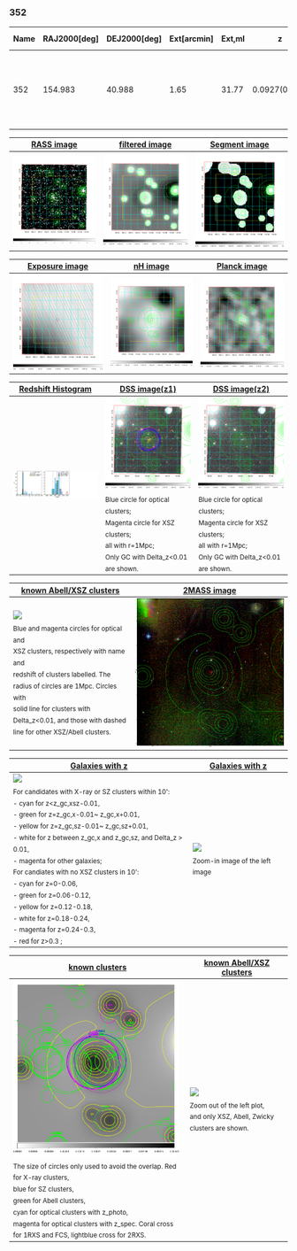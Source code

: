 <div STYLE="page-break-after: always;"></div>

### 352

|Name|RAJ2000[deg]|DEJ2000[deg] |Ext[arcmin]| Ext,ml | z | z_src| C|GC(XSZ,Delta_z<0.01)| GC(OPT,Delta_z<0.01)|GC| R_sig[arcmin] | R500[arcmin] | R500[Mpc]| CRsig[c/s] | CR500[c/s] |L500[1E44 erg/s]|F500[1E-12 erg/s/cm^2]| M500[1E14 Msun]|Tx[keV]|Cnt_sig|Beta|Rc[arcmin]|Comment|Alias|
|---|---|---|---|---|---|------|---|--------|---------|----------|---|---|---|---|---|---|---|---|---|---|---|---|---|---|
|352| 154.983| 40.988| 1.65| 31.77| 0.0927(0.005)| z1, z_xsz| B| F20, L03, MCXC, PSZ2, SPI, Tar| A, N, RM, W| A, C, F20, L03, MCXC, N, PSZ2, SPI, Tar, W| 14.650| 7.571| 0.783| 0.135(0.030)| 0.125(0.028)| 0.546(0.065)| 2.531(0.300)| 1.49(0.09)| 2.82(0.11)| 77.1| 0.919(-0.098+0.058)| 3.424(-0.519+0.412)| -| k148|

|[RASS image](../image/352/352_img.pdf)|[filtered image](../image/352/352_fil.pdf)|[Segment image](../image/352/352_seg.pdf)|
|-------------------|--------------------|-------------------|
| <img src="../image/352/352_img.png" width="300">  | <img src="../image/352/352_fil.png" width="300">   | <img src="../image/352/352_seg.png" width="300">  |

|[Exposure image](../image/352/352_mex.pdf)| [nH image](../image/352/352_nh.pdf)| [Planck image](../image/352/352_p.pdf)|
|-------------------|--------------------|-------------------|
|<img src="../image/352/352_mex.png" width="300">   | <img src="../image/352/352_nh.png" width="300">    | <img src="../image/352/352_p.png" width="300"> |

|[Redshift Histogram](../image/352/352_zg.pdf) | [DSS image(z1)](../image/352/352_dss_z1.pdf)      |  [DSS image(z2)](../image/352/352_dss_z2.pdf)    |
|-------------------|--------------------|-------------------|
|<img src="../image/352/352_zg.png" width="300"> |<img src="../image/352/352_dss_z1.png" width="300"> <sub><br>Blue circle for optical clusters; <br>Magenta circle for XSZ clusters; <br>all with r=1Mpc; <br>Only GC with Delta_z<0.01 are shown. </sub>| <img src="../image/352/352_dss_z2.png" width="300"><sub><br>Blue circle for optical clusters; <br>Magenta circle for XSZ clusters; <br>all with r=1Mpc; <br>Only GC with Delta_z<0.01 are shown. </sub> |

|[known Abell/XSZ clusters](../image/352/352_m.pdf) | [2MASS image](../image/352/352_2mass.pdf)      |
|-------------------|-------------------|
|<img src=../image/352/352_m.png width="300"> <br><sub>Blue and magenta circles for optical and <br>XSZ clusters, respectively with name and <br>redshift of clusters labelled. The <br>radius of circles are 1Mpc. Circles with <br>solid line for clusters with <br>Delta_z<0.01, and those with dashed <br>line for other XSZ/Abell clusters.        </sub>|<img src="../image/352/352_2mass.png" width="300">  |

|[Galaxies with z](../image/352/352_opt_ned.pdf) |[Galaxies with z](../image/352/352_opt_ned_zoom.pdf) |
|-------------------|-------------------|
| <img src=../image/352/352_opt_ned.png width="300"> <br><sub> For candidates with X-ray or SZ clusters within 10': <br> - cyan for z<z_gc,xsz-0.01, <br> - green for z=z_gc,x-0.01~ z_gc,x+0.01, <br> - yellow for z=z_gc,sz-0.01~ z_gc,sz+0.01, <br> - white for z between z_gc,x and z_gc,sz, and Delta_z > 0.01, <br> - magenta for other galaxies; <br>For candiates with no XSZ clusters in 10': <br> - cyan for z=0-0.06, <br> - green for z=0.06-0.12, <br> - yellow for z=0.12-0.18, <br> - white for z=0.18-0.24, <br> - magenta for z=0.24-0.3, <br> - red for z>0.3 ;  </sub>|<img src=../image/352/352_opt_ned_zoom.png width="300">  <br><sub> Zoom-in image of the left image</sub>|

|[known clusters](../image/352/352_gc.pdf) |[known Abell/XSZ clusters](../image/352/352_gc_large.pdf) |
|-------------------|-------------------|
| <img src=../image/352/352_gc.png width="300"> <br><sub> The size of circles only used to avoid the overlap. Red for X-ray clusters, <br> blue for SZ clusters, <br> green for Abell clusters, <br> cyan for optical clusters with z_photo, <br> magenta for optical clusters with z_spec. Coral cross for 1RXS and FCS, lightblue cross for 2RXS. </sub>|<img src=../image/352/352_gc_large.png width="300"> <br><sub> Zoom out of the left plot, <br> and only XSZ, Abell, Zwicky clusters are shown. </sub> |



